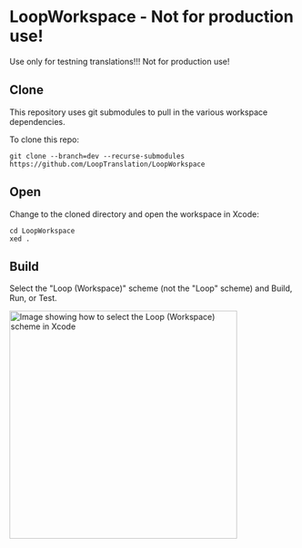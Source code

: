 # LoopWorkspace - Not for production use!

Use only for testning translations!!! Not for production use!

## Clone

This repository uses git submodules to pull in the various workspace dependencies.

To clone this repo:

```
git clone --branch=dev --recurse-submodules https://github.com/LoopTranslation/LoopWorkspace
```


## Open

Change to the cloned directory and open the workspace in Xcode:

```
cd LoopWorkspace
xed .
```

## Build

Select the "Loop (Workspace)" scheme (not the "Loop" scheme) and Build, Run, or Test.

<a href="/docs/scheme-selection.png"><img src="/docs/scheme-selection.png?raw=true" alt="Image showing how to select the Loop (Workspace) scheme in Xcode" width="400"></a>


